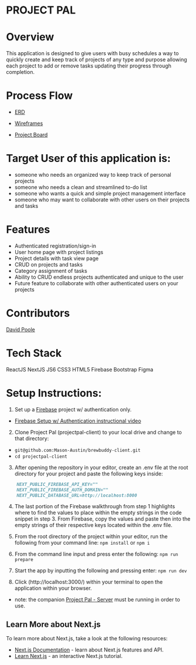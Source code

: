 # PROJECT PAL
# Overview
This application is designed to give users with busy schedules a way to quickly create and keep track of projects of any type and purpose allowing each project to add or remove tasks updating their progress through completion.

# Process Flow
- [ERD](https://dbdiagram.io/d/BE-Capstone-Project-Pal-65cab919ac844320aeff164e)

- [Wireframes](https://www.figma.com/file/DdCdckqyu95M7JiTiPJ0NO/BE-Capstone-%22Project-Pal%22?type=whiteboard&node-id=0-1&t=eZL4pGmqNtpXSUJh-0)

- [Project Board](https://github.com/users/DavidBPoole/projects/4/views/1)

# Target User of this application is:
- someone who needs an organized way to keep track of personal projects
- someone who needs a clean and streamlined to-do list
- someone who wants a quick and simple project management interface
- someone who may want to collaborate with other users on their projects and tasks

# Features
- Authenticated registration/sign-in
- User home page with project listings
- Project details with task view page
- CRUD on projects and tasks
- Category assignment of tasks
- Ability to CRUD endless projects authenticated and unique to the user
- Future feature to collaborate with other authenticated users on your projects

# Contributors
[David Poole](https://github.com/DavidBPoole)

# Tech Stack
ReactJS
NextJS
JS6
CSS3
HTML5
Firebase
Bootstrap
Figma

# Setup Instructions:

1. Set up a [Firebase](https://firebase.google.com/) project w/ authentication only.
  - [Firebase Setup w/ Authentication instructional video](https://www.loom.com/share/163ffe1539bb482196efa713ed6231e9)

2. Clone Project Pal (projectpal-client) to your local drive and change to that directory:
  - `git@github.com:Mason-Austin/brewbuddy-client.git`
  - `cd projectpal-client`
        
3. After opening the repository in your editor, create an .env file at the root directory for your project and paste the following keys inside:
```markdown
    NEXT_PUBLIC_FIREBASE_API_KEY=""
    NEXT_PUBLIC_FIREBASE_AUTH_DOMAIN=""
    NEXT_PUBLIC_DATABASE_URL=http://localhost:8000
```
4. The last portion of the Firebase walkthrough from step 1 highlights where to find the values to place within the empty strings in the code
    snippet in step 3. From Firebase, copy the values and paste then into the empty strings of their respective keys located within the .env file.

5. From the root directory of the project within your editor, run the following from your command line:
  `npm install` or `npm i`

6. From the command line input and press enter the following:
  `npm run prepare`

7. Start the app by inputting the following and pressing enter:
  `npm run dev`

8. Click (http://localhost:3000/) within your terminal to open the application within your browser.
  - note: the companion [Project Pal - Server](https://github.com/DavidBPoole/projectpal-server) must be running in order to use.

## Learn More about Next.js
To learn more about Next.js, take a look at the following resources:

- [Next.js Documentation](https://nextjs.org/docs) - learn about Next.js features and API.
- [Learn Next.js](https://nextjs.org/learn) - an interactive Next.js tutorial.
